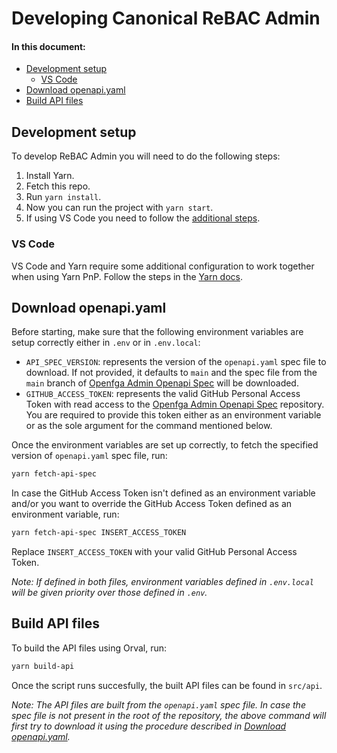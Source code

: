 # Developing Canonical ReBAC Admin

#### In this document:

- [Development setup](#development-setup)
  - [VS Code](#vs-code)
- [Download openapi.yaml](#download-openapiyaml)
- [Build API files](#build-api-files)

## Development setup

To develop ReBAC Admin you will need to do the following steps:

1. Install Yarn.
2. Fetch this repo.
3. Run `yarn install`.
4. Now you can run the project with `yarn start`.
5. If using VS Code you need to follow the [additional steps](#vs-code).

### VS Code

VS Code and Yarn require some additional configuration to work together when
using Yarn PnP. Follow the steps in the
[Yarn docs](https://yarnpkg.com/getting-started/editor-sdks#vscode).

## Download openapi.yaml

Before starting, make sure that the following environment variables are setup
correctly either in `.env` or in `.env.local`:

- `API_SPEC_VERSION`: represents the version of the `openapi.yaml` spec file
  to download. If not provided, it defaults to `main` and the spec file from the
  `main` branch of
  [Openfga Admin Openapi Spec](https://github.com/canonical/openfga-admin-openapi-spec/tree/main)
  will be downloaded.
- `GITHUB_ACCESS_TOKEN`: represents the valid GitHub Personal Access Token with
  read access to the
  [Openfga Admin Openapi Spec](https://github.com/canonical/openfga-admin-openapi-spec/)
  repository. You are required to provide this token either as an environment
  variable or as the sole argument for the command mentioned below.

Once the environment variables are set up correctly, to fetch the specified
version of `openapi.yaml` spec file, run:

```bash
yarn fetch-api-spec
```

In case the GitHub Access Token isn't defined as an environment variable and/or
you want to override the GitHub Access Token defined as an environment variable,
run:

```bash
yarn fetch-api-spec INSERT_ACCESS_TOKEN
```

Replace `INSERT_ACCESS_TOKEN` with your valid GitHub Personal Access Token.

_Note: If defined in both files, environment variables defined in `.env.local`
will be given priority over those defined in `.env`._

## Build API files

To build the API files using Orval, run:

```bash
yarn build-api
```

Once the script runs succesfully, the built API files can be found in `src/api`.

_Note: The API files are built from the `openapi.yaml` spec file. In case the
spec file is not present in the root of the repository, the above command will
first try to download it using the procedure described in
[Download openapi.yaml](#download-openapiyaml)._
